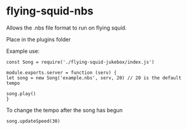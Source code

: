 # flying-squid-nbs
Allows the .nbs file format to run on flying squid.

Place in the plugins folder

Example use:
```
const Song = require('./flying-squid-jukebox/index.js')

module.exports.server = function (serv) {
let song = new Song('example.nbs', serv, 20) // 20 is the default tempo

song.play()
}
```

To change the tempo after the song has begun
```
song.updateSpeed(30)
```
